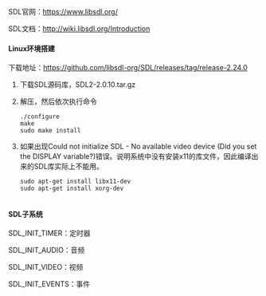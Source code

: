SDL官网：https://www.libsdl.org/ 

SDL文档：http://wiki.libsdl.org/Introduction

#### Linux环境搭建

下载地址：https://github.com/libsdl-org/SDL/releases/tag/release-2.24.0

1. 下载SDL源码库，SDL2-2.0.10.tar.gz

2. 解压，然后依次执行命令

   ```shell
   ./configure
   make
   sudo make install
   ```

3. 如果出现Could not initialize SDL - No available video device (Did you set the DISPLAY variable?)错误。说明系统中没有安装x11的库文件，因此编译出来的SDL库实际上不能用。

   ```shell
   sudo apt-get install libx11-dev
   sudo apt-get install xorg-dev
   
   
   ```

#### SDL子系统

SDL_INIT_TIMER：定时器

SDL_INIT_AUDIO：音频

SDL_INIT_VIDEO：视频

SDL_INIT_EVENTS：事件
